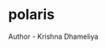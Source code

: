 # polaris
Author - Krishna Dhameliya

<!DOCTYPE html>
<html lang="en">
<head>
    <meta charset="UTF-8">
    <meta name="viewport" content="width=device-width, initial-scale=1.0">
    <title>The Stellar Coders Club</title>
    <!-- Load Tailwind CSS -->
    <script src="https://cdn.tailwindcss.com"></script>
    <!-- Load Lucide Icons -->
    <script src="https://unpkg.com/lucide@latest"></script>
    <!-- Load Inter Font -->
    <style>
        @import url('https://fonts.googleapis.com/css2?family=Inter:wght@100..900&display=swap');
        body {
            font-family: 'Inter', sans-serif;
        }
        /* Custom scroll behavior for smooth scrolling on internal links */
        html {
            scroll-behavior: smooth;
        }
    </style>
    <script>
        tailwind.config = {
            theme: {
                extend: {
                    colors: {
                        'primary-dark': '#111827',
                        'secondary-dark': '#1F2937',
                        'accent-cyan': '#06B6D4',
                        'accent-purple': '#8B5CF6',
                    }
                }
            }
        }

        // Function to toggle mobile menu (optional interaction)
        function toggleMenu() {
            const menu = document.getElementById('mobile-menu');
            menu.classList.toggle('hidden');
        }
    </script>
</head>

<body class="bg-primary-dark text-gray-200">

    <!-- 1. Navbar -->
    <header class="sticky top-0 z-50 bg-secondary-dark/95 backdrop-blur-sm shadow-lg border-b border-accent-cyan/20">
        <nav class="max-w-6xl mx-auto px-4 sm:px-6 lg:px-8">
            <div class="flex items-center justify-between h-16">
                <!-- Logo/Club Name -->
                <a href="#home" class="flex items-center space-x-2">
                    <i data-lucide="rocket" class="w-6 h-6 text-accent-cyan"></i>
                    <span class="text-xl font-bold text-white tracking-wider">Stellar Coders</span>
                </a>

                <!-- Desktop Menu -->
                <div class="hidden md:flex space-x-8">
                    <a href="#home" class="text-gray-300 hover:text-accent-cyan transition duration-300 font-medium">Home</a>
                    <a href="#about" class="text-gray-300 hover:text-accent-cyan transition duration-300 font-medium">About</a>
                    <a href="#events" class="text-gray-300 hover:text-accent-cyan transition duration-300 font-medium">Events</a>
                    <a href="#contact" class="text-gray-300 hover:text-accent-cyan transition duration-300 font-medium">Contact</a>
                </div>

                <!-- Mobile Menu Button -->
                <div class="md:hidden">
                    <button type="button" onclick="toggleMenu()" class="text-gray-400 hover:text-white focus:outline-none focus:ring-2 focus:ring-offset-2 focus:ring-accent-cyan rounded-md p-2">
                        <i data-lucide="menu" class="w-6 h-6"></i>
                    </button>
                </div>
            </div>
        </nav>

        <!-- Mobile Menu (Hidden by default) -->
        <div id="mobile-menu" class="md:hidden hidden">
            <div class="px-2 pt-2 pb-3 space-y-1 sm:px-3">
                <a href="#home" onclick="toggleMenu()" class="block px-3 py-2 rounded-md text-base font-medium text-white hover:bg-secondary-dark/70">Home</a>
                <a href="#about" onclick="toggleMenu()" class="block px-3 py-2 rounded-md text-base font-medium text-gray-300 hover:bg-secondary-dark/70">About</a>
                <a href="#events" onclick="toggleMenu()" class="block px-3 py-2 rounded-md text-base font-medium text-gray-300 hover:bg-secondary-dark/70">Events</a>
                <a href="#contact" onclick="toggleMenu()" class="block px-3 py-2 rounded-md text-base font-medium text-gray-300 hover:bg-secondary-dark/70">Contact</a>
            </div>
        </div>
    </header>

    <main>
        <!-- 2. Hero Section -->
        <section id="home" class="py-24 md:py-36 text-center bg-primary-dark border-b-4 border-accent-cyan/30">
            <div class="max-w-4xl mx-auto px-4">
                <i data-lucide="cpu" class="w-20 h-20 text-accent-cyan mx-auto mb-6 animate-pulse"></i>
                <h1 class="text-5xl sm:text-7xl font-extrabold text-white mb-4 leading-tight">
                    The <span class="text-transparent bg-clip-text bg-gradient-to-r from-accent-cyan to-accent-purple">Stellar</span> Coders
                </h1>
                <p class="text-lg sm:text-xl text-gray-400 max-w-2xl mx-auto mb-8">
                    Launch your tech career. Build the future. Connect with the innovators of tomorrow.
                </p>
                <a href="#events" class="inline-flex items-center justify-center px-8 py-3 border border-transparent text-base font-medium rounded-full shadow-lg text-white bg-accent-purple hover:bg-accent-purple/90 transition duration-300 transform hover:scale-105">
                    View Upcoming Events
                </a>
            </div>
        </section>

        <!-- 3. About Section -->
        <section id="about" class="py-16 md:py-24 bg-secondary-dark">
            <div class="max-w-6xl mx-auto px-4 sm:px-6 lg:px-8">
                <h2 class="text-4xl font-bold text-center mb-12 text-white">About Our Mission</h2>
                <div class="bg-primary-dark p-8 md:p-12 rounded-xl shadow-2xl border border-accent-purple/30">
                    <p class="text-lg text-gray-300 leading-relaxed mb-6">
                        The Stellar Coders is a dynamic student organization dedicated to fostering a community of technology enthusiasts, developers, and designers. We believe in learning by doing, which is why our focus is heavily on hands-on projects, workshops, and hackathons. Whether you're a seasoned programmer or just writing your first 'Hello World,' you'll find a supportive environment here to grow your skills and network.
                    </p>
                    <div class="grid grid-cols-1 md:grid-cols-3 gap-8 text-center mt-10">
                        <div class="p-4 rounded-lg bg-secondary-dark/50 hover:bg-secondary-dark transition duration-300">
                            <i data-lucide="code" class="w-8 h-8 text-accent-cyan mx-auto mb-3"></i>
                            <h3 class="text-xl font-semibold text-white">Hands-On Workshops</h3>
                            <p class="text-sm text-gray-400">Master new languages and frameworks weekly.</p>
                        </div>
                        <div class="p-4 rounded-lg bg-secondary-dark/50 hover:bg-secondary-dark transition duration-300">
                            <i data-lucide="users" class="w-8 h-8 text-accent-cyan mx-auto mb-3"></i>
                            <h3 class="text-xl font-semibold text-white">Collaborative Projects</h3>
                            <p class="text-sm text-gray-400">Build real-world applications with peers.</p>
                        </div>
                        <div class="p-4 rounded-lg bg-secondary-dark/50 hover:bg-secondary-dark transition duration-300">
                            <i data-lucide="award" class="w-8 h-8 text-accent-cyan mx-auto mb-3"></i>
                            <h3 class="text-xl font-semibold text-white">Competitive Hackathons</h3>
                            <p class="text-sm text-gray-400">Test your skills and win prizes annually.</p>
                        </div>
                    </div>
                </div>
            </div>
        </section>

        <!-- 4. Events Section -->
        <section id="events" class="py-16 md:py-24 bg-primary-dark">
            <div class="max-w-6xl mx-auto px-4 sm:px-6 lg:px-8">
                <h2 class="text-4xl font-bold text-center mb-12 text-white">Upcoming Missions (Events)</h2>

                <div class="grid grid-cols-1 md:grid-cols-3 gap-8">
                    <!-- Event Card 1 -->
                    <div class="bg-secondary-dark p-6 rounded-xl shadow-xl hover:shadow-accent-cyan/20 transition duration-300 border-t-4 border-accent-cyan">
                        <span class="block text-sm font-semibold text-accent-cyan mb-2">OCT 28</span>
                        <h3 class="text-2xl font-bold text-white mb-3">React Fundamentals Workshop</h3>
                        <p class="text-gray-400 mb-4">A crash course on building interactive user interfaces with React Hooks.</p>
                        <div class="flex items-center text-sm text-gray-300 space-x-4">
                            <span class="flex items-center"><i data-lucide="clock" class="w-4 h-4 mr-2"></i> 6:00 PM - 8:00 PM</span>
                            <span class="flex items-center"><i data-lucide="map-pin" class="w-4 h-4 mr-2"></i> Engineering Hall, Room 301</span>
                        </div>
                    </div>

                    <!-- Event Card 2 -->
                    <div class="bg-secondary-dark p-6 rounded-xl shadow-xl hover:shadow-accent-cyan/20 transition duration-300 border-t-4 border-accent-purple">
                        <span class="block text-sm font-semibold text-accent-purple mb-2">NOV 10</span>
                        <h3 class="text-2xl font-bold text-white mb-3">Annual Code Comet Hackathon</h3>
                        <p class="text-gray-400 mb-4">24 hours of intense coding, problem-solving, and free pizza! Register now.</p>
                        <div class="flex items-center text-sm text-gray-300 space-x-4">
                            <span class="flex items-center"><i data-lucide="clock" class="w-4 h-4 mr-2"></i> All Day</span>
                            <span class="flex items-center"><i data-lucide="map-pin" class="w-4 h-4 mr-2"></i> University Auditorium</span>
                        </div>
                    </div>

                    <!-- Event Card 3 -->
                    <div class="bg-secondary-dark p-6 rounded-xl shadow-xl hover:shadow-accent-cyan/20 transition duration-300 border-t-4 border-accent-cyan">
                        <span class="block text-sm font-semibold text-accent-cyan mb-2">NOV 25</span>
                        <h3 class="text-2xl font-bold text-white mb-3">Intro to AI/ML with Python</h3>
                        <p class="text-gray-400 mb-4">Explore the basics of machine learning using popular Python libraries.</p>
                        <div class="flex items-center text-sm text-gray-300 space-x-4">
                            <span class="flex items-center"><i data-lucide="clock" class="w-4 h-4 mr-2"></i> 7:00 PM - 9:00 PM</span>
                            <span class="flex items-center"><i data-lucide="map-pin" class="w-4 h-4 mr-2"></i> Online via Zoom</span>
                        </div>
                    </div>
                </div>
            </div>
        </section>

        <!-- 5. Contact Section -->
        <section id="contact" class="py-16 md:py-24 bg-secondary-dark">
            <div class="max-w-4xl mx-auto px-4 sm:px-6 lg:px-8">
                <h2 class="text-4xl font-bold text-center mb-12 text-white">Get in Touch</h2>

                <div class="bg-primary-dark p-8 rounded-xl shadow-2xl border border-accent-purple/30">
                    <p class="text-lg text-gray-300 text-center mb-8">
                        Ready to join the mission? Send us a quick message or follow our social channels!
                    </p>

                    <!-- Dummy Contact Form (Frontend Only) -->
                    <form onsubmit="event.preventDefault(); showContactMessage();" class="space-y-6">
                        <div>
                            <label for="name" class="block text-sm font-medium text-gray-300 mb-2">Name</label>
                            <input type="text" id="name" name="name" required class="w-full px-4 py-3 bg-secondary-dark border border-gray-600 rounded-lg focus:ring-accent-cyan focus:border-accent-cyan text-white shadow-sm" placeholder="Your Name">
                        </div>
                        <div>
                            <label for="email" class="block text-sm font-medium text-gray-300 mb-2">Email</label>
                            <input type="email" id="email" name="email" required class="w-full px-4 py-3 bg-secondary-dark border border-gray-600 rounded-lg focus:ring-accent-cyan focus:border-accent-cyan text-white shadow-sm" placeholder="your.email@college.edu">
                        </div>
                        <div>
                            <label for="message" class="block text-sm font-medium text-gray-300 mb-2">Message</label>
                            <textarea id="message" name="message" rows="4" required class="w-full px-4 py-3 bg-secondary-dark border border-gray-600 rounded-lg focus:ring-accent-cyan focus:border-accent-cyan text-white shadow-sm" placeholder="Tell us how you'd like to contribute..."></textarea>
                        </div>
                        <button type="submit" class="w-full flex justify-center py-3 px-4 border border-transparent rounded-lg shadow-lg text-lg font-medium text-white bg-accent-cyan hover:bg-accent-cyan/90 transition duration-300 transform hover:scale-[1.01]">
                            Send Message
                        </button>
                    </form>

                    <div id="contact-message" class="mt-4 p-4 bg-green-900/50 text-green-300 rounded-lg hidden text-center">
                        Thank you for your interest! Since this is a static site, your message has not been sent, but we appreciate the contact.
                    </div>

                    <!-- Social Media Links -->
                    <div class="mt-10 pt-6 border-t border-gray-700 text-center">
                        <h3 class="text-xl font-semibold text-white mb-4">Find Us Online</h3>
                        <div class="flex justify-center space-x-6">
                            <!-- Placeholder for Instagram -->
                            <a href="#" class="text-gray-400 hover:text-accent-purple transition duration-300" aria-label="Instagram">
                                <i data-lucide="instagram" class="w-7 h-7"></i>
                            </a>
                            <!-- Placeholder for GitHub -->
                            <a href="#" class="text-gray-400 hover:text-accent-purple transition duration-300" aria-label="GitHub">
                                <i data-lucide="github" class="w-7 h-7"></i>
                            </a>
                            <!-- Placeholder for Discord -->
                            <a href="#" class="text-gray-400 hover:text-accent-purple transition duration-300" aria-label="Discord">
                                <i data-lucide="message-square" class="w-7 h-7"></i>
                            </a>
                        </div>
                    </div>
                </div>
            </div>
        </section>
    </main>

    <footer class="bg-primary-dark border-t border-gray-800 py-6 text-center text-gray-500">
        <p>&copy; 2024 The Stellar Coders. All rights reserved. | Designed with Tailwind CSS.</p>
    </footer>

    <script>
        // Initialize Lucide icons
        lucide.createIcons();

        // Simple script to show a message after dummy form submission
        function showContactMessage() {
            const messageDiv = document.getElementById('contact-message');
            messageDiv.classList.remove('hidden');
            // Hide message after 5 seconds
            setTimeout(() => {
                messageDiv.classList.add('hidden');
            }, 5000);
        }
    </script>
</body>
</html>
